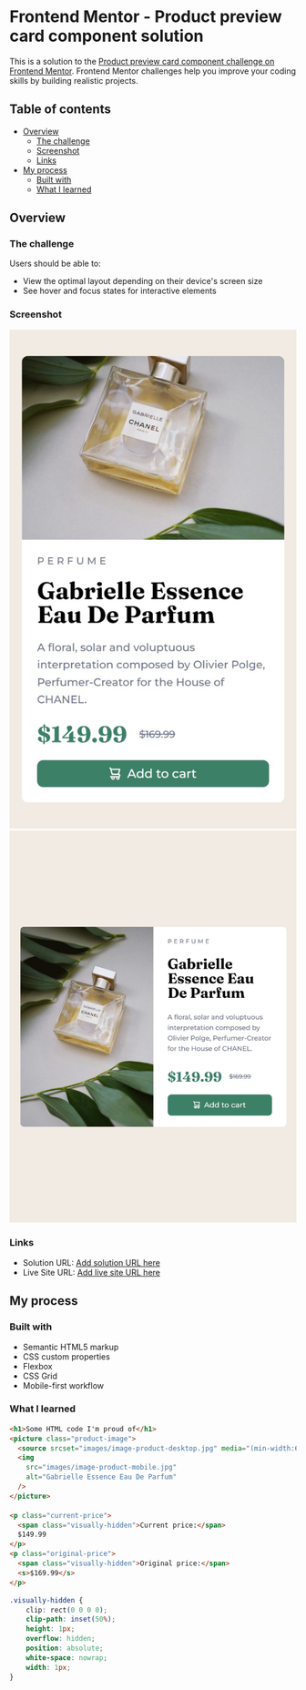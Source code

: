 # Frontend Mentor - Product preview card component solution

This is a solution to the [Product preview card component challenge on Frontend Mentor](https://www.frontendmentor.io/challenges/product-preview-card-component-GO7UmttRfa). Frontend Mentor challenges help you improve your coding skills by building realistic projects.

## Table of contents

- [Overview](#overview)
  - [The challenge](#the-challenge)
  - [Screenshot](#screenshot)
  - [Links](#links)
- [My process](#my-process)
  - [Built with](#built-with)
  - [What I learned](#what-i-learned)


## Overview

### The challenge

Users should be able to:

- View the optimal layout depending on their device's screen size
- See hover and focus states for interactive elements

### Screenshot

![](./screenshot-mobile-version.jpg)
![](./screenshot-desktop-version.jpg)

### Links

- Solution URL: [Add solution URL here](https://github.com/iisraa11/product-preview-card-component-main)
- Live Site URL: [Add live site URL here](https://iisraa11.github.io/product-preview-card-component-main/)

## My process

### Built with

- Semantic HTML5 markup
- CSS custom properties
- Flexbox
- CSS Grid
- Mobile-first workflow

### What I learned

```html
<h1>Some HTML code I'm proud of</h1>
<picture class="product-image">
  <source srcset="images/image-product-desktop.jpg" media="(min-width:600px)" />
  <img
    src="images/image-product-mobile.jpg"
    alt="Gabrielle Essence Eau De Parfum"
  />
</picture>

<p class="current-price">
  <span class="visually-hidden">Current price:</span>
  $149.99
</p>
<p class="original-price">
  <span class="visually-hidden">Original price:</span>
  <s>$169.99</s>
</p>
```

```css
.visually-hidden {
    clip: rect(0 0 0 0);
    clip-path: inset(50%);
    height: 1px;
    overflow: hidden;
    position: absolute;
    white-space: nowrap;
    width: 1px;
}
```
